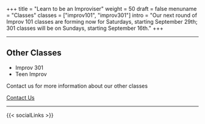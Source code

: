 +++
title = "Learn to be an Improviser"
weight = 50
draft = false
menuname = "Classes"
classes = ["improv101", "improv301"]
intro = "Our next round of Improv 101 classes are forming now for Saturdays, starting September 29th; 301 classes will be on Sundays, starting September 16th."
+++

---

## Other Classes

* Improv 301
* Teen Improv

Contact us for more information about our other classes

<a href="/#contact" class="button special">Contact Us</a>

---

{{< socialLinks >}}
